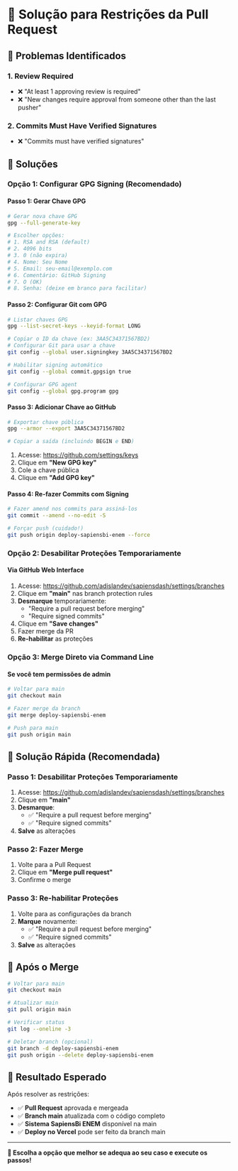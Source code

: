 # 🔧 Solução para Restrições da Pull Request

## 🚨 **Problemas Identificados**

### **1. Review Required**
- ❌ "At least 1 approving review is required"
- ❌ "New changes require approval from someone other than the last pusher"

### **2. Commits Must Have Verified Signatures**
- ❌ "Commits must have verified signatures"

## 🔧 **Soluções**

### **Opção 1: Configurar GPG Signing (Recomendado)**

#### **Passo 1: Gerar Chave GPG**
```bash
# Gerar nova chave GPG
gpg --full-generate-key

# Escolher opções:
# 1. RSA and RSA (default)
# 2. 4096 bits
# 3. 0 (não expira)
# 4. Nome: Seu Nome
# 5. Email: seu-email@exemplo.com
# 6. Comentário: GitHub Signing
# 7. O (OK)
# 8. Senha: (deixe em branco para facilitar)
```

#### **Passo 2: Configurar Git com GPG**
```bash
# Listar chaves GPG
gpg --list-secret-keys --keyid-format LONG

# Copiar o ID da chave (ex: 3AA5C34371567BD2)
# Configurar Git para usar a chave
git config --global user.signingkey 3AA5C34371567BD2

# Habilitar signing automático
git config --global commit.gpgsign true

# Configurar GPG agent
git config --global gpg.program gpg
```

#### **Passo 3: Adicionar Chave ao GitHub**
```bash
# Exportar chave pública
gpg --armor --export 3AA5C34371567BD2

# Copiar a saída (incluindo BEGIN e END)
```

1. Acesse: https://github.com/settings/keys
2. Clique em **"New GPG key"**
3. Cole a chave pública
4. Clique em **"Add GPG key"**

#### **Passo 4: Re-fazer Commits com Signing**
```bash
# Fazer amend nos commits para assiná-los
git commit --amend --no-edit -S

# Forçar push (cuidado!)
git push origin deploy-sapiensbi-enem --force
```

### **Opção 2: Desabilitar Proteções Temporariamente**

#### **Via GitHub Web Interface**
1. Acesse: https://github.com/adislandev/sapiensdash/settings/branches
2. Clique em **"main"** nas branch protection rules
3. **Desmarque** temporariamente:
   - "Require a pull request before merging"
   - "Require signed commits"
4. Clique em **"Save changes"**
5. Fazer merge da PR
6. **Re-habilitar** as proteções

### **Opção 3: Merge Direto via Command Line**

#### **Se você tem permissões de admin**
```bash
# Voltar para main
git checkout main

# Fazer merge da branch
git merge deploy-sapiensbi-enem

# Push para main
git push origin main
```

## 🎯 **Solução Rápida (Recomendada)**

### **Passo 1: Desabilitar Proteções Temporariamente**
1. Acesse: https://github.com/adislandev/sapiensdash/settings/branches
2. Clique em **"main"**
3. **Desmarque**:
   - ✅ "Require a pull request before merging"
   - ✅ "Require signed commits"
4. **Salve** as alterações

### **Passo 2: Fazer Merge**
1. Volte para a Pull Request
2. Clique em **"Merge pull request"**
3. Confirme o merge

### **Passo 3: Re-habilitar Proteções**
1. Volte para as configurações da branch
2. **Marque** novamente:
   - ✅ "Require a pull request before merging"
   - ✅ "Require signed commits"
3. **Salve** as alterações

## 🔄 **Após o Merge**

```bash
# Voltar para main
git checkout main

# Atualizar main
git pull origin main

# Verificar status
git log --oneline -3

# Deletar branch (opcional)
git branch -d deploy-sapiensbi-enem
git push origin --delete deploy-sapiensbi-enem
```

## 🎉 **Resultado Esperado**

Após resolver as restrições:
- ✅ **Pull Request** aprovada e mergeada
- ✅ **Branch main** atualizada com o código completo
- ✅ **Sistema SapiensBi ENEM** disponível na main
- ✅ **Deploy no Vercel** pode ser feito da branch main

---

**🔧 Escolha a opção que melhor se adequa ao seu caso e execute os passos!** 
